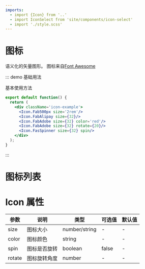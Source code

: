 ```yaml
---
imports:
  - import {Icon} from '..'
  - import IconSelect from 'site/components/icon-select'
  - import './style.scss'
---
```


# 图标

语义化的矢量图形。
图标来自[Font Awesome](https://fontawesome.com/)

::: demo 基础用法

基本使用方法

```jsx
export default function() {
  return (
    <div className='icon-example'>
      <Icon.Fab500px size='2rem'/>
      <Icon.FabAlipay size={32}/>
      <Icon.FabAdobe size={32} color='red'/>
      <Icon.FabAdobe size={32} rotate={20}/>
      <Icon.FasSpinner size={32} spin/>
    </div>
  );
}
```

:::

# 图标列表

<IconSelect/>

# Icon 属性

| 参数   | 说明         | 类型          | 可选值 | 默认值 |
| ------ | ------------ | ------------- | ------ | ------ |
| size   | 图标大小     | number/string | -      | -      |
| color  | 图标颜色     | string        | -      | -      |
| spin   | 图标是否旋转 | boolean       | false  | -      |
| rotate | 图标旋转角度 | number        | -      | -      |
